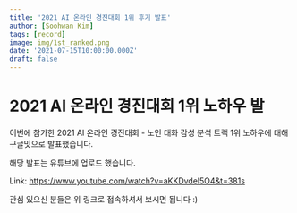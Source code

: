 ```yaml
---
title: '2021 AI 온라인 경진대회 1위 후기 발표'
author: [Soohwan Kim]
tags: [record]
image: img/1st_ranked.png
date: '2021-07-15T10:00:00.000Z'
draft: false
---
```


# 2021 AI 온라인 경진대회 1위 노하우 발  
  
이번에 참가한 2021 AI 온라인 경진대회 - 노인 대화 감성 분석 트랙 1위 노하우에 대해 구글밋으로 발표했습니다.  
  
해당 발표는 유튜브에 업로드 했습니다.  
  
Link: https://www.youtube.com/watch?v=aKKDvdel5O4&t=381s  
  
관심 있으신 분들은 위 링크로 접속하셔서 보시면 됩니다 :)
  